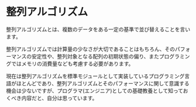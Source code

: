 # 整列アルゴリズム

整列アルゴリズムとは、複数のデータをある一定の基準で並び替えることを言います。  

整列アルゴリズムでは計算量の少なさが大切であることはもちろん、そのパフォーマンスの安定性や、整列対象となる配列の初期状態の偏り、またプログラミングではメモリの消費量なども考慮する必要があります。  

現在は整列アルゴリズムを標準モジュールとして実装しているプログラミング言語がほとんどであり、整列アルゴリズムとそのパフォーマンスに関して意識する機会は少ないですが、プログラマ(エンジニア)としての基礎教養として知っておくべき内容だと、自分は思っています。  
